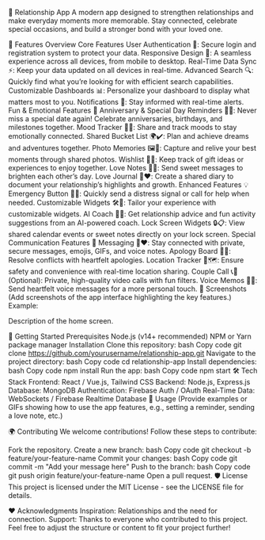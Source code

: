 💖 Relationship App
A modern app designed to strengthen relationships and make everyday moments more memorable.
Stay connected, celebrate special occasions, and build a stronger bond with your loved one.

🌟 Features Overview
Core Features
User Authentication 🔐: Secure login and registration system to protect your data.
Responsive Design 📱: A seamless experience across all devices, from mobile to desktop.
Real-Time Data Sync ⚡: Keep your data updated on all devices in real-time.
Advanced Search 🔍: Quickly find what you’re looking for with efficient search capabilities.
Customizable Dashboards 📊: Personalize your dashboard to display what matters most to you.
Notifications 🔔: Stay informed with real-time alerts.
Fun & Emotional Features 🌟
Anniversary & Special Day Reminders 🎉📅: Never miss a special date again! Celebrate anniversaries, birthdays, and milestones together.
Mood Tracker 🌈🧠: Share and track moods to stay emotionally connected.
Shared Bucket List 🌍✔️: Plan and achieve dreams and adventures together.
Photo Memories 🖼️📸: Capture and relive your best moments through shared photos.
Wishlist 🎁✨: Keep track of gift ideas or experiences to enjoy together.
Love Notes 📝💌: Send sweet messages to brighten each other’s day.
Love Journal 📖❤️: Create a shared diary to document your relationship’s highlights and growth.
Enhanced Features 💡
Emergency Button 🚨📱: Quickly send a distress signal or call for help when needed.
Customizable Widgets 🛠️📲: Tailor your experience with customizable widgets.
AI Coach 🤖💡: Get relationship advice and fun activity suggestions from an AI-powered coach.
Lock Screen Widgets 🔒📋: View shared calendar events or sweet notes directly on your lock screen.
Special Communication Features 💬
Messaging 💬❤️: Stay connected with private, secure messages, emojis, GIFs, and voice notes.
Apology Board 📝💌: Resolve conflicts with heartfelt apologies.
Location Tracker 📍🗺️: Ensure safety and convenience with real-time location sharing.
Couple Call 📞💑 (Optional): Private, high-quality video calls with fun filters.
Voice Memos 🎤💭: Send heartfelt voice messages for a more personal touch.
📸 Screenshots
(Add screenshots of the app interface highlighting the key features.)
Example:

Description of the home screen.

🚀 Getting Started
Prerequisites
Node.js (v14+ recommended)
NPM or Yarn package manager
Installation
Clone this repository:
bash
Copy code
git clone https://github.com/yourusername/relationship-app.git
Navigate to the project directory:
bash
Copy code
cd relationship-app
Install dependencies:
bash
Copy code
npm install
Run the app:
bash
Copy code
npm start
🛠️ Tech Stack
Frontend: React / Vue.js, Tailwind CSS
Backend: Node.js, Express.js
Database: MongoDB
Authentication: Firebase Auth / OAuth
Real-Time Data: WebSockets / Firebase Realtime Database
📖 Usage
(Provide examples or GIFs showing how to use the app features, e.g., setting a reminder, sending a love note, etc.)

🌍 Contributing
We welcome contributions! Follow these steps to contribute:

Fork the repository.
Create a new branch:
bash
Copy code
git checkout -b feature/your-feature-name
Commit your changes:
bash
Copy code
git commit -m "Add your message here"
Push to the branch:
bash
Copy code
git push origin feature/your-feature-name
Open a pull request.
🛡️ License
This project is licensed under the MIT License - see the LICENSE file for details.

❤️ Acknowledgments
Inspiration: Relationships and the need for connection.
Support: Thanks to everyone who contributed to this project.
Feel free to adjust the structure or content to fit your project further!






